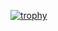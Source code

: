 
[![trophy](https://github-profile-trophy.vercel.app/?username=kazuki47&thema=dracula&margin-w=15&no-bg=true&column=7&title=MultiLanguage,Joined2020,Commits,PullRequest,Repositories,issues,Stars)](https://github.com/ryo-ma/github-profile-trophy)

